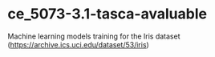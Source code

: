 # ce_5073-3.1-tasca-avaluable
Machine learning models training for the Iris dataset (https://archive.ics.uci.edu/dataset/53/iris)
